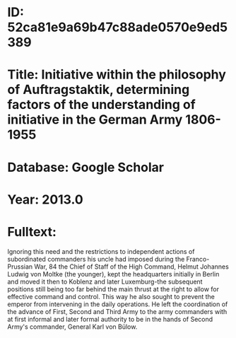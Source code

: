 # ID: 52ca81e9a69b47c88ade0570e9ed5389
# Title: Initiative within the philosophy of Auftragstaktik, determining factors of the understanding of initiative in the German Army 1806-1955
# Database: Google Scholar
# Year: 2013.0
# Fulltext:
Ignoring this need and the restrictions to independent actions of subordinated commanders his uncle had imposed during the Franco-Prussian War, 84 the Chief of Staff of the High Command, Helmut Johannes Ludwig von Moltke (the younger), kept the headquarters initially in Berlin and moved it then to Koblenz and later Luxemburg-the subsequent positions still being too far behind the main thrust at the right to allow for effective command and control.
This way he also sought to prevent the emperor from intervening in the daily operations.
He left the coordination of the advance of First, Second and Third Army to the army commanders with at first informal and later formal authority to be in the hands of Second Army's commander, General Karl von Bülow.
